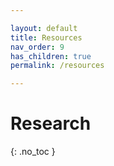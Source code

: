 ```yaml
---

layout: default
title: Resources
nav_order: 9
has_children: true
permalink: /resources

---
```


# Research
{: .no_toc }

